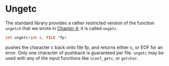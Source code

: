 # Ungetc

The standard library provides a rather restricted version of the function `ungetch` that we wrote in [Chapter 4](../Chapter4/4-0.md); it is called `ungetc`.

```c
int ungetc(int c, FILE *fp)
```

pushes the character c back onto file fp, and returns either c, or EOF for an error. Only one character of pushback is guaranteed per file. `ungetc` may be used with any of the input functions like `scanf`, `getc`, or `getchar`.
